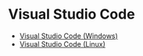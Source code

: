 # Visual Studio Code

- [Visual Studio Code (Windows)](./vscode_win.md)
- [Visual Studio Code (Linux)](./vscode_linux.md)
